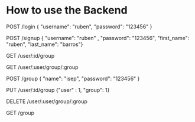 # How to use the Backend #

POST    /login  { "username": "ruben", "password": "123456" }

POST    /signup { "username": "ruben" , "password": "123456", "first_name": "ruben", "last_name": "barros"}

GET     /user/:id/group 

GET     /user/:user/group/:group

POST    /group { "name": "isep", "password": "123456" }

PUT     /user/:id/group {"user" : 1, "group": 1}

DELETE  /user/:user/group/:group

GET     /group
